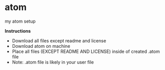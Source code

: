 # atom
my atom setup

__Instructions__
- Download all files except readme and license
- Download atom on machine
- Place all files (EXCEPT README AND LICENSE) inside of created .atom file
- Note: .atom file is likely in your user file 
